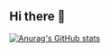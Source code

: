 ## Hi there 👋

[![Anurag's GitHub stats](https://github-readme-stats.vercel.app/api?username=EnriHeller)](https://github.com/anuraghazra/github-readme-stats)

<!--
**EnriHeller/EnriHeller** is a ✨ _special_ ✨ repository because its `README.md` (this file) appears on your GitHub profile.

Here are some ideas to get you started:

- 🔭 I’m currently working on ...
- 🌱 I’m currently learning ...
- 👯 I’m looking to collaborate on ...
- 🤔 I’m looking for help with ...
- 💬 Ask me about ...
- 📫 How to reach me: ...
- 😄 Pronouns: ...
- ⚡ Fun fact: ...
-->
